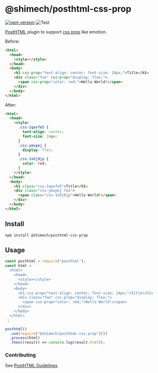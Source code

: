 # @shimech/posthtml-css-prop

[![npm version](https://badge.fury.io/js/@shimech%2Fposthtml-css-prop.svg)](https://badge.fury.io/js/@shimech%2Fposthtml-css-prop)
![Test](https://github.com/shimech/posthtml-css-prop/actions/workflows/test.yml/badge.svg)

[PostHTML](https://github.com/posthtml/posthtml) plugin to support [css prop](https://emotion.sh/docs/css-prop) like emotion.

Before:

```html
<html>
  <head>
    <style></style>
  </head>
  <body>
    <h1 css-prop="text-align: center; font-size: 24px;">Title</h1>
    <div class="foo" css-prop="display: flex;">
      <span css-prop="color: red;">Hello World!</span>
    </div>
  </body>
</html>
```

After:

```html
<html>
  <head>
    <style>
      .css-1qavfe5 {
        text-align: center;
        font-size: 24px;
      }
      .css-ymvpej {
        display: flex;
      }
      .css-1vhj9jp {
        color: red;
      }
    </style>
  </head>
  <body>
    <h1 class="css-1qavfe5">Title</h1>
    <div class="css-ymvpej foo">
      <span class="css-1vhj9jp">Hello World!</span>
    </div>
  </body>
</html>
```

## Install

```shell
npm install @shimech/posthtml-css-prop
```

## Usage

```javascript
const posthtml = require("posthtml");
const html = `
  <html>
    <head>
      <style></style>
    </head>
    <body>
      <h1 css-prop="text-align: center; font-size: 24px;">Title</h1>
      <div class="foo" css-prop="display: flex;">
        <span css-prop="color: red;">Hello World!</span>
      </div>
    </body>
  </html>
`;

posthtml()
  .use(require("@shimech/posthtml-css-prop")())
  .process(html)
  .then((result) => console.log(result.html));
```

### Contributing

See [PostHTML Guidelines](https://github.com/posthtml/posthtml/tree/master/docs).
